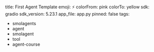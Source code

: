 title: First Agent Template
emoji: ⚡
colorFrom: pink
colorTo: yellow
sdk: gradio
sdk_version: 5.23.1
app_file: app.py
pinned: false
tags:
  - smolagents
  - agent
  - smolagent
  - tool
  - agent-course
